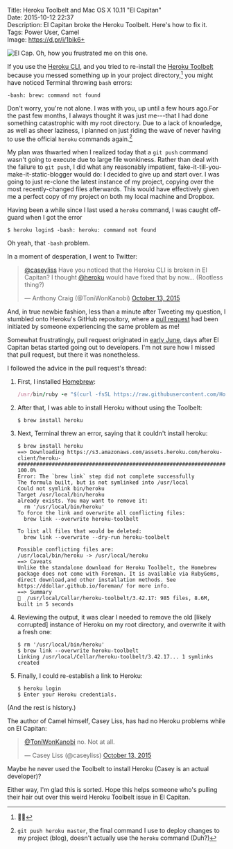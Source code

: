 Title: Heroku Toolbelt and Mac OS X 10.11 "El Capitan"  
Date: 2015-10-12 22:37  
Description: El Capitan broke the Heroku Toolbelt. Here's how to fix it.  
Tags: Power User, Camel  
Image: https://d.pr/i/1bik6+  

![El Cap. Oh, how you frustrated me on this one.][1]
<!-- {.border} -->

If you use the [Heroku CLI][2], and you tried to re-install the [Heroku Toolbelt][3] because you messed something up in your project directory,[^1] you might have noticed Terminal throwing `bash` errors:

```nohighlight
-bash: brew: command not found
```

Don't worry, you're not alone. I was with you, up until a few hours ago.For the past few months, I always thought it was just me---that I had done something catastrophic with my root directory. Due to a lack of knowledge, as well as sheer laziness, I planned on just riding the wave of never having to use the official `heroku` commands again.[^2]

My plan was thwarted when I realized today that a `git push` command wasn't going to execute due to large file wonkiness. Rather than deal with the failure to `git push`, I did what any reasonably impatient, fake-it-till-you-make-it-static-blogger would do: I decided to give up and start over. I was going to just re-clone the latest instance of my project, copying over the most recently-changed files afterwards. This would have effectively given me a perfect copy of my project on both my local machine and Dropbox.

Having been a while since I last used a `heroku` command, I was caught off-guard when I got the error

```nohighlight
$ heroku login$ -bash: heroku: command not found
```

Oh yeah, that `-bash` problem.

In a moment of desperation, I went to Twitter:

<blockquote lang="en"><p lang="en" dir="ltr"><a href="https://twitter.com/caseyliss" title="Casey Liss on Twitter">@caseyliss</a> Have you noticed that the Heroku CLI is broken in El Capitan? I thought <a href="https://twitter.com/heroku" title="Heroku on Twitter">@heroku</a> would have fixed that by now… (Rootless thing?)</p>&mdash; Anthony Craig (@ToniWonKanobi) <a href="https://twitter.com/ToniWonKanobi/status/653741132627578880" title="Asking Casey about the Toolbelt">October 13, 2015</a></blockquote>

And, in true newbie fashion, less than a minute after Tweeting my question, I stumbled onto Heroku's GitHub repository, where a [pull request][4] had been initiated by someone experiencing the same problem as me!

Somewhat frustratingly, pull request originated in [early June][5], days after El Capitan betas started going out to developers. I'm not sure how I missed that pull request, but there it was nonetheless.

I followed the advice in the pull request's thread: 

1. First, I installed [Homebrew][6]:

	```ruby
	/usr/bin/ruby -e "$(curl -fsSL https://raw.githubusercontent.com/Homebrew/install/master/install)"
	```

2. After that, I was able to install Heroku without using the Toolbelt:

	```nohighlight
	$ brew install heroku
	```

3. Next, Terminal threw an error, saying that it couldn't install heroku:

	```nohighlight
	$ brew install heroku
	==> Downloading https://s3.amazonaws.com/assets.heroku.com/heroku-client/heroku-
	######################################################################## 100.0%
	Error: The `brew link` step did not complete successfully
	The formula built, but is not symlinked into /usr/local
	Could not symlink bin/heroku
	Target /usr/local/bin/heroku
	already exists. You may want to remove it:
	  rm '/usr/local/bin/heroku'
	To force the link and overwrite all conflicting files:
	  brew link --overwrite heroku-toolbelt

	To list all files that would be deleted:
	  brew link --overwrite --dry-run heroku-toolbelt

	Possible conflicting files are:
	/usr/local/bin/heroku -> /usr/local/heroku
	==> Caveats
	Unlike the standalone download for Heroku Toolbelt, the Homebrew package does not come with Foreman. It is available via RubyGems, direct download,and other installation methods. See https://ddollar.github.io/foreman/ for more info.
	==> Summary
	🍺  /usr/local/Cellar/heroku-toolbelt/3.42.17: 985 files, 8.6M, built in 5 seconds
	```

4. Reviewing the output, it was clear I needed to remove the old [likely corrupted] instance of Heroku on my root directory, and overwrite it with a fresh one:

	```nohighlight
	$ rm '/usr/local/bin/heroku'
	$ brew link --overwrite heroku-toolbelt
	Linking /usr/local/Cellar/heroku-toolbelt/3.42.17... 1 symlinks created
	```

5. Finally, I could re-establish a link to Heroku:

	```nohighlight
	$ heroku login
	$ Enter your Heroku credentials.
	```

(And the rest is history.)

The author of Camel himself, Casey Liss, has had no Heroku problems while on El Capitan:

<blockquote lang="en"><p lang="en" dir="ltr"><a href="https://twitter.com/ToniWonKanobi" title="Me on Twitter">@ToniWonKanobi</a> no. Not at all.</p>&mdash; Casey Liss (@caseyliss) <a href="https://twitter.com/caseyliss/status/653749713372622848" title="Casey responding to my question">October 13, 2015</a></blockquote>

Maybe he never used the Toolbelt to install Heroku (Casey is an actual developer)?

Either way, I'm glad this is sorted. Hope this helps someone who's pulling their hair out over this weird Heroku Toolbelt issue in El Capitan.

[^1]: 🙋🏾
[^2]: `git push heroku master`, the final command I use to deploy changes to my project (blog), doesn't actually use the `heroku` command (Duh?)

[1]: https://d.pr/i/1bik6+ "Sigh, Terminal, sigh."
[2]: https://devcenter.heroku.com/articles/heroku-command "Heroku Command Line Tools"
[3]: https://toolbelt.heroku.com/ "Heroku Toolbelt"
[4]: https://github.com/heroku/heroku/pull/1615 "Toolbelt issues, part 1"
[5]: https://github.com/heroku/heroku/pull/1615#issue-88082389 "Toolbelt issues, part 2"
[6]: http://brew.sh "Homebrew"
